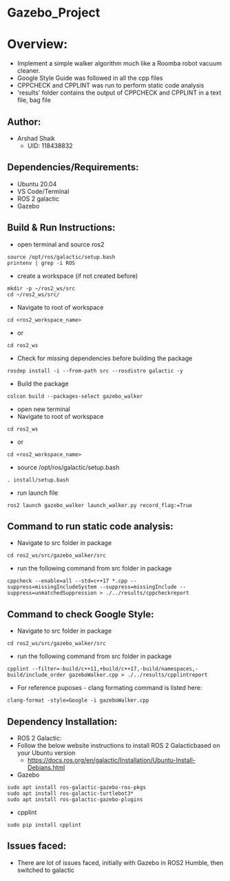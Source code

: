 # Gazebo_Project
# Overview:
 - Implement a simple walker algorithm much like a Roomba robot vacuum cleaner.
 - Google Style Guide was followed in all the cpp files
 - CPPCHECK and CPPLINT was run to perform static code analysis
 - 'results' folder contains the output of CPPCHECK and CPPLINT in a text file, bag file

## Author:
 - Arshad Shaik
    - UID: 118438832

## Dependencies/Requirements: 
 - Ubuntu 20.04 
 - VS Code/Terminal
 - ROS 2 galactic
 - Gazebo 

## Build & Run Instructions:
 - open terminal and source ros2
 ```
 source /opt/ros/galactic/setup.bash
 printenv | grep -i ROS
 ```

 - create a workspace (if not created before)
 ```
 mkdir -p ~/ros2_ws/src
 cd ~/ros2_ws/src/
 ```

 - Navigate to root of workspace
 ```
 cd <ros2_workspace_name>
 ```
   - or
 ```
 cd ros2_ws
 ```

 - Check for missing dependencies before building the package
 ```
 rosdep install -i --from-path src --rosdistro galactic -y
 ```

 - Build the package
 ```
 colcon build --packages-select gazebo_walker
 ```

 - open new terminal
 - Navigate to root of workspace
 ```
 cd ros2_ws
 ```
   - or
 ```
 cd <ros2_workspace_name>
 ```

 - source /opt/ros/galactic/setup.bash
 ```
 . install/setup.bash
 ```

 - run launch file
 ```
 ros2 launch gazebo_walker launch_walker.py record_flag:=True
 ```

## Command to run static code analysis:
 - Navigate to src folder in package
 ```
 cd ros2_ws/src/gazebo_walker/src
 ```
 - run the following command from src folder in package
 ```
 cppcheck --enable=all --std=c++17 *.cpp --suppress=missingIncludeSystem --suppress=missingInclude --suppress=unmatchedSuppression > ./../results/cppcheckreport
 ```

## Command to check Google Style:
 - Navigate to src folder in package
 ```
 cd ros2_ws/src/gazebo_walker/src
 ```
 - run the following command from src folder in package
 ```
 cpplint --filter=-build/c++11,+build/c++17,-build/namespaces,-build/include_order gazeboWalker.cpp > ./../results/cpplintreport
 ```
 - For reference puposes - clang formating command is listed here:
 ```
 clang-format -style=Google -i gazeboWalker.cpp
 ```
## Dependency Installation: 
- ROS 2 Galactic:
- Follow the below website instructions to install ROS 2 Galacticbased on your Ubuntu version
  - https://docs.ros.org/en/galactic/Installation/Ubuntu-Install-Debians.html
- Gazebo
```
sudo apt install ros-galactic-gazebo-ros-pkgs
sudo apt install ros-galactic-turtlebot3*
sudo apt install ros-galactic-gazebo-plugins
```
- cpplint
```
sudo pip install cpplint
```
## Issues faced:
- There are lot of issues faced, initially with Gazebo in ROS2 Humble, then switched to galactic
